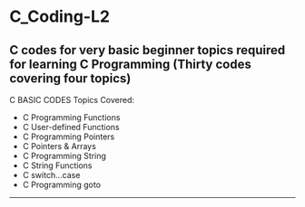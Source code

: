 # C_Coding-L2
C codes for very basic beginner topics required for learning C Programming (Thirty codes covering four topics)
---------------------
C BASIC CODES
Topics Covered:

- C Programming Functions
- C User-defined Functions
- C Programming Pointers
- C Pointers & Arrays
- C Programming String
- C String Functions
- C switch...case
- C Programming goto
------------------------
